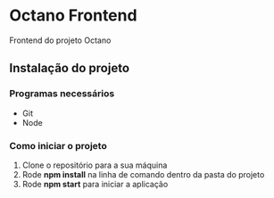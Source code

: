 # Octano Frontend

Frontend do projeto Octano

## Instalação do projeto

### Programas necessários

- Git
- Node

### Como iniciar o projeto

1. Clone o repositório para a sua máquina
2. Rode **npm install** na linha de comando dentro da pasta do projeto
3. Rode **npm start** para iniciar a aplicação

